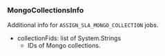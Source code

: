 ### MongoCollectionsInfo
Additional info for `ASSIGN_SLA_MONGO_COLLECTION` jobs.

- collectionFids: list of System.Strings
  - IDs of Mongo collections.
